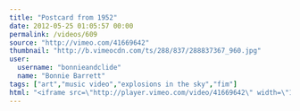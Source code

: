 ```yaml
---
title: "Postcard from 1952"
date: 2012-05-25 01:05:57 00:00
permalink: /videos/609
source: "http://vimeo.com/41669642"
thumbnail: "http://b.vimeocdn.com/ts/288/837/288837367_960.jpg"
user:
  username: "bonnieandclide"
  name: "Bonnie Barrett"
tags: ["art","music video","explosions in the sky","fim"]
html: "<iframe src=\"http://player.vimeo.com/video/41669642\" width=\"1920\" height=\"1080\" frameborder=\"0\" webkitallowfullscreen mozallowfullscreen allowfullscreen></iframe>"
---
```


